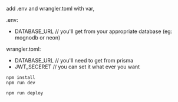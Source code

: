 add .env and wrangler.toml with var,

.env: 
- DATABASE_URL // you'll get from your appropriate database (eg: mognodb or neon)

wrangler.toml: 
- DATABASE_URL // you'll need to get from prisma 
- JWT_SECERET // you can set it what ever you want

```
npm install
npm run dev
```

```
npm run deploy
```

